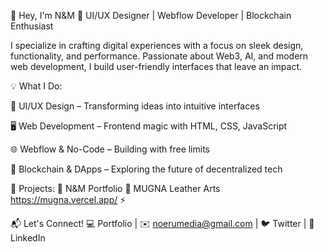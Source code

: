 👋 Hey, I'm N&M
🚀 UI/UX Designer | Webflow Developer | Blockchain Enthusiast

I specialize in crafting digital experiences with a focus on sleek design, functionality, and performance. Passionate about Web3, AI, and modern web development, I build user-friendly interfaces that leave an impact.

💡 What I Do:

🎨 UI/UX Design – Transforming ideas into intuitive interfaces

🖥 Web Development – Frontend magic with HTML, CSS, JavaScript

🌐 Webflow & No-Code – Building with free limits

🔗 Blockchain & DApps – Exploring the future of decentralized tech

📌 Projects:
🚀 N&M Portfolio
💎 MUGNA Leather Arts https://mugna.vercel.app/
⚡ 

📬 Let's Connect!
💻 Portfolio | ✉️ noerumedia@gmail.com | 🐦 Twitter | 🔗 LinkedIn
